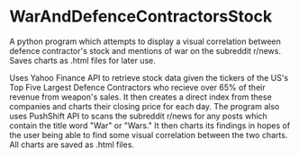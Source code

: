 # WarAndDefenceContractorsStock

A python program which attempts to display a visual correlation between defence contractor's stock and mentions of war on the subreddit r/news. Saves charts as .html files for later use.

Uses Yahoo Finance API to retrieve stock data given the tickers of the US's Top Five Largest Defence Contractors who recieve over 65% of their revenue from weapon's sales. It then creates a direct index from these companies and charts their closing price for each day. The program also uses PushShift API to scans the subreddit r/news for any posts which contain the title word "War" or "Wars." It then charts its findings in hopes of the user being able to find some visual correlation between the two charts. All charts are saved as .html files.
